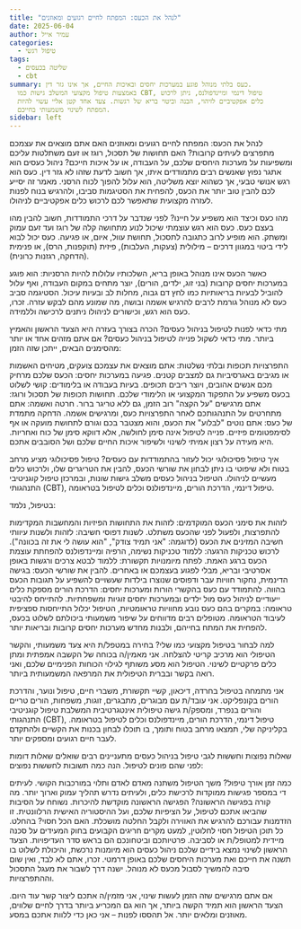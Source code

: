 ```yaml
---
title: "לנהל את הכעס: המפתח לחיים רגועים ומאוזנים"
date: 2025-06-04
author: עמיר אייל
categories:
  - טיפול רגשי
tags:
  - שליטה בכעסים
  - cbt
summary: כעס בלתי מנוהל פוגע במערכות יחסים ובאיכות החיים, אך אינו גזר דין.
  באמצעות טיפול מקצועי המשלב גישות כמו CBT, טיפול דינמי ומיינדפולנס, ניתן לרכוש
  כלים אפקטיביים לזיהוי, הבנה וביטוי בריא של רגשות. צעד אחד קטן אליי עשוי להיות
  המפתח לשינוי משמעותי בחייכם.
sidebar: left
---
```

לנהל את הכעס: המפתח לחיים רגועים ומאוזנים
האם אתם מוצאים את עצמכם מתפרצים לעיתים קרובות? האם תחושות של תסכול, רוגז או זעם משתלטות עליכם ומשפיעות על מערכות היחסים שלכם, על העבודה, או על איכות חייכם? ניהול כעסים הוא אתגר נפוץ שאנשים רבים מתמודדים איתו, אך חשוב לדעת שזהו לא גזר דין. כעס הוא רגש אנושי טבעי, אך כשהוא יוצא משליטה, הוא עלול להפוך לכוח הרסני. מאמר זה יסייע לכם להבין טוב יותר את הכעס, להפחית את הסטיגמות סביבו, ולהרגיש בנוח לפנות לעזרה מקצועית שתאפשר לכם לרכוש כלים אפקטיביים לניהולו.

מהו כעס וכיצד הוא משפיע על חיינו?
לפני שנדבר על דרכי התמודדות, חשוב להבין מהו בעצם כעס. כעס הוא רגש עוצמתי שיכול לנוע מתחושה קלה של רוגז ועד זעם עמוק ומשתק. הוא מופיע לרוב כתגובה לתסכול, תחושת עוול, איום, או פגיעה. כעס יכול לבוא לידי ביטוי במגוון דרכים – מילולית (צעקות, העלבות), פיזית (תוקפנות, הרס), או פנימית (הדחקה, רגזנות כרונית).

כאשר הכעס אינו מנוהל באופן בריא, השלכותיו עלולות להיות הרסניות: הוא פוגע במערכות יחסים קרובות (בני זוג, ילדים, הורים), יוצר מתחים במקום העבודה, ואף עלול להוביל לבעיות בריאותיות כמו לחץ דם גבוה, מחלות לב ובעיות עיכול. הסטיגמה סביב כעס לא מנוהל גורמת לרבים להרגיש אשמה ובושה, מה שמונע מהם לבקש עזרה. זכרו, כעס הוא רגש, וכישורים לניהולו ניתנים לרכישה וללמידה.

מתי כדאי לפנות לטיפול בניהול כעסים?
הכרה בצורך בעזרה היא הצעד הראשון והאמיץ ביותר. מתי כדאי לשקול פנייה לטיפול בניהול כעסים? אם אתם מזהים אחד או יותר מהסימנים הבאים, ייתכן שזה הזמן:

התפרצויות תכופות ובלתי נשלטות: אתם מוצאים את עצמכם צועקים, מטיחים האשמות או מגיבים באגרסיביות גם למצבים קטנים.
פגיעה במערכות יחסים: הכעס שלכם מרחיק מכם אנשים אהובים, ויוצר ריבים תכופים.
בעיות בעבודה או בלימודים: קושי לשלוט בכעס משפיע על התפקוד המקצועי או הלימודי שלכם.
תחושות תכופות של תסכול ורוגז: אתם מרגישים "על הקצה" רוב הזמן, גם ללא טריגר ברור.
חרטה ואשמה: אתם מתחרטים על התנהגותכם לאחר התפרצויות כעס, ומרגישים אשמה.
הדחקה מתמדת של כעס: אתם נוטים "לבלוע" את הכעס, והוא מצטבר בכם וגורם לתחושת מועקה או אף לסימפטומים פיזיים.
פנייה לטיפול אינה סימן לחולשה, אלא דווקא סימן של כוח ואחריות. היא מעידה על רצון אמיתי לשינוי ולשיפור איכות החיים שלכם ושל הסובבים אתכם.

איך טיפול פסיכולוגי יכול לעזור בהתמודדות עם כעסים?
טיפול פסיכולוגי מציע מרחב בטוח ולא שיפוטי בו ניתן לבחון את שורשי הכעס, להבין את הטריגרים שלו, ולרכוש כלים מעשיים לניהולו. הטיפול בניהול כעסים משלב גישות שונות, ובמרכזן טיפול קוגניטיבי התנהגותי (CBT), טיפול דינמי, הדרכת הורים, מיינדפולנס וכלים לטיפול בטראומה.

בטיפול, נלמד:

לזהות את סימני הכעס המוקדמים: לזהות את התחושות הפיזיות והמחשבות המקדימות להתפרצות, ולפעול לפני שהכעס משתלט.
לשנות דפוסי חשיבה: לזהות ולשנות עיוותי חשיבה המזינים את הכעס (לדוגמה: "אני תמיד צודק", "הוא עושה לי את זה בכוונה").
לרכוש טכניקות הרגעה: ללמוד טכניקות נשימה, הרפיה ומיינדפולנס להפחתת עוצמת הכעס ברגע האמת.
לפתח מיומנויות תקשורת: ללמוד לבטא צרכים ורגשות באופן אסרטיבי ובריא, מבלי לפגוע בעצמכם או באחרים.
להבין את שורשי הכעס: בגישה הדינמית, נחקור חוויות עבר ודפוסים שנוצרו בילדות שעשויים להשפיע על תגובות הכעס בהווה.
להתמודד עם כעס בהקשרי הורות ומערכות יחסים: הדרכת הורים מספקת כלים ייעודיים לניהול כעס מול ילדים ובמערכות יחסים זוגיות ומשפחתיות.
להתייחס להיבטי טראומה: במקרים בהם כעס נובע מחוויות טראומטיות, הטיפול יכלול התייחסות ספציפית לעיבוד הטראומה.
מטופלים רבים מדווחים על שיפור משמעותי ביכולתם לשלוט בכעס, להפחית את המתח בחייהם, ולבנות מחדש מערכות יחסים קרובות ובריאות יותר.

למה לבחור בטיפול מקצועי כמו שלי?
בחירה במטפל/ת היא צעד משמעותי, והקשר הטיפולי הוא מרכיב קריטי להצלחה. אני מאמין/ה בכוחה של הקשבה אמפתית ומתן כלים פרקטיים לשינוי. הטיפול הוא מסע משותף לגילוי הכוחות הפנימיים שלכם, ואני רואה בקשר ובברית הטיפולית את המרפאה המשמעותית ביותר.

אני מתמחה בטיפול בחרדה, דיכאון, קשיי תקשורת, משברי חיים, טיפול ונוער, והדרכת הורים בקונפליקט. אני עובד/ת עם מבוגרים, מתבגרים, זוגות, משפחות, הורים טריים והורים בנפרד, ומספק/ת גישה טיפולית אינטגרטיבית המשלבת טיפול קוגניטיבי התנהגותי (CBT), טיפול דינמי, הדרכת הורים, מיינדפולנס וכלים לטיפול בטראומה. בקליניקה שלי, תמצאו מרחב בטוח ותומך, בו תוכלו לבחון בכנות את הקשיים ולהתקדם לעבר חיים רגועים ומספקים יותר.

שאלות נפוצות וחששות לגבי טיפול בניהול כעסים
מתעניינים רבים שואלים שאלות דומות לפני שהם פונים לטיפול. הנה כמה תשובות לחששות נפוצים:

כמה זמן אורך טיפול? משך הטיפול משתנה מאדם לאדם ותלוי במורכבות הקושי. לעיתים די במספר פגישות ממוקדות לרכישת כלים, ולעיתים נדרש תהליך עמוק וארוך יותר.
מה קורה בפגישה הראשונה? הפגישה הראשונה מוקדשת להיכרות. נשוחח על הסיבות שהביאו אתכם לטיפול, על הציפיות שלכם, ועל ההיסטוריה האישית הרלוונטית. זו הזדמנות עבורכם להרגיש את האווירה ולקבל החלטה מושכלת.
האם הכל חסוי? בהחלט. כל תוכן הטיפול חסוי לחלוטין, למעט מקרים חריגים הקבועים בחוק המעידים על סכנה מיידית למטופל/ת או לסביבה. פרטיותכם וביטחונכם הם בראש סדר העדיפויות.
הצעד הראשון לשינוי נמצא בידיים שלכם
ניהול כעסים הוא מיומנות נרכשת, והיכולת לשלוט בו תשנה את חייכם ואת מערכות היחסים שלכם באופן דרמטי. זכרו, אתם לא לבד, ואין שום סיבה להמשיך לסבול מכעס לא מנוהל. ישנה דרך לשבור את מעגל התסכול וההתפרצויות.

אם אתם מרגישים שזה הזמן לעשות שינוי, אני מזמין/ה אתכם ליצור קשר עוד היום. הצעד הראשון הוא תמיד הקשה ביותר, אך הוא גם המכריע ביותר בדרך לחיים שלווים, מאוזנים ומלאים יותר. אל תהססו לפנות – אני כאן כדי ללוות אתכם במסע.
